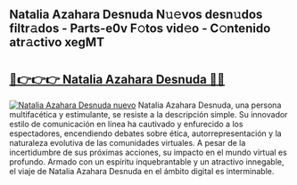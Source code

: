 ## Natalia Azahara Desnuda N𝚞𝚎vos desn𝚞dos filtr𝚊dos - Parts-e0v F𝚘tos vid𝚎o - C𝚘ntenido atr𝚊ctivo xegMT

# <h2><a href="http://mb1yoo.tromn.icu/?c=Natalia+Azahara+Desnuda">🔗👉👉👉 Natalia Azahara Desnuda 🔗🔗</a></h2>

[![Natalia Azahara Desnuda nuevo](https://i.imgur.com/pEAQMta.gif)](http://mb1yoo.tromn.icu/?c=Natalia+Azahara+Desnuda)
Natalia Azahara Desnuda, una persona multifacética y estimulante, se resiste a la descripción simple. Su innovador estilo de comunicación en línea ha cautivado y enfurecido a los espectadores, encendiendo debates sobre ética, autorrepresentación y la naturaleza evolutiva de las comunidades virtuales. A pesar de la incertidumbre de sus próximas acciones, su impacto en el mundo virtual es profundo. Armado con un espíritu inquebrantable y un atractivo innegable, el viaje de Natalia Azahara Desnuda en el ámbito digital es interminable.
